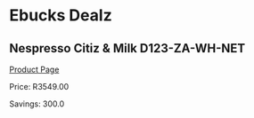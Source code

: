 
# Ebucks Dealz
## Nespresso Citiz & Milk D123-ZA-WH-NET
[Product Page](https://www.ebucks.com/web/shop/productSelected.do?prodId=1158956383&catId=1157555110)

Price: R3549.00

Savings: 300.0


	